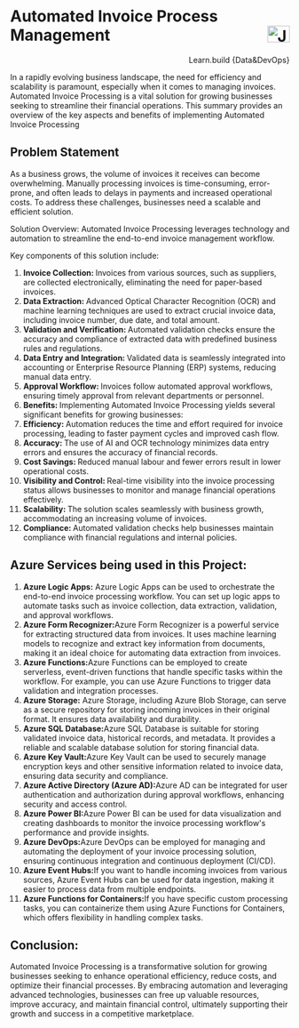 # Automated Invoice Process Management  <a href="https://www.linkedin.com/in/janvi-choudhary-68a199225/" target="blank"><img align="right" src="https://raw.githubusercontent.com/rahuldkjain/github-profile-readme-generator/master/src/images/icons/Social/linked-in-alt.svg" alt="Janvi Choudhary" height="30" width="40" /></a>
<p align="right">Learn.build {Data&DevOps} </p>

  In a rapidly evolving business landscape, the need for efficiency and scalability is paramount, especially when it comes to managing invoices. Automated Invoice Processing is a vital solution for growing businesses seeking to streamline their financial operations. This summary provides an overview of the key aspects and benefits of implementing Automated Invoice Processing

## Problem Statement
As a business grows, the volume of invoices it receives can become overwhelming. Manually processing invoices is time-consuming, error-prone, and often leads to delays in payments and increased operational costs. To address these challenges, businesses need a scalable and efficient solution.<br>

Solution Overview: Automated Invoice Processing leverages technology and automation to streamline the end-to-end invoice management workflow.<br>

Key components of this solution include:

<ol>
  <li><b>Invoice Collection: </b> Invoices from various sources, such as suppliers, are collected electronically, eliminating the need for paper-based invoices.</li>
  <li><b>Data Extraction: </b> Advanced Optical Character Recognition (OCR) and machine learning techniques are used to extract crucial invoice data, including invoice number, due date, and total amount.</li>
  <li><b>Validation and Verification: </b> Automated validation checks ensure the accuracy and compliance of extracted data with predefined business rules and regulations.</li>
  <li><b>Data Entry and Integration: </b> Validated data is seamlessly integrated into accounting or Enterprise Resource Planning (ERP) systems, reducing manual data entry.</li>
  <li><b>Approval Workflow: </b> Invoices follow automated approval workflows, ensuring timely approval from relevant departments or personnel.</li>
  <li><b>Benefits: </b> Implementing Automated Invoice Processing yields several significant benefits for growing businesses:</li>
  <li><b>Efficiency: </b>Automation reduces the time and effort required for invoice processing, leading to faster payment cycles and improved cash flow.</li>
  <li><b>Accuracy: </b>The use of AI and OCR technology minimizes data entry errors and ensures the accuracy of financial records.</li>
  <li><b>Cost Savings: </b>Reduced manual labour and fewer errors result in lower operational costs.</li>
  <li><b>Visibility and Control: </b>Real-time visibility into the invoice processing status allows businesses to monitor and manage financial operations effectively.</li>
  <li><b>Scalability: </b>The solution scales seamlessly with business growth, accommodating an increasing volume of invoices.</li>
  <li><b>Compliance: </b>Automated validation checks help businesses maintain compliance with financial regulations and internal policies.</li>
</ol> 

## Azure Services being used in this Project:

<ol>
  <li><b>Azure Logic Apps:</b> Azure Logic Apps can be used to orchestrate the end-to-end invoice processing workflow. You can set up logic apps to automate tasks such as invoice collection, data extraction, validation, and approval workflows.</li>
  <li><b>Azure Form Recognizer:</b>Azure Form Recognizer is a powerful service for extracting structured data from invoices. It uses machine learning models to recognize and extract key information from documents, making it an ideal choice for automating data extraction from invoices.</li>
  <li><b>Azure Functions:</b>Azure Functions can be employed to create serverless, event-driven functions that handle specific tasks within the workflow. For example, you can use Azure Functions to trigger data validation and integration processes.</li>
  <li><b>Azure Storage:</b> Azure Storage, including Azure Blob Storage, can serve as a secure repository for storing incoming invoices in their original format. It ensures data availability and durability.</li>
  <li><b>Azure SQL Database:</b>Azure SQL Database is suitable for storing validated invoice data, historical records, and metadata. It provides a reliable and scalable database solution for storing financial data.</li>
  <li><b>Azure Key Vault:</b>Azure Key Vault can be used to securely manage encryption keys and other sensitive information related to invoice data, ensuring data security and compliance.</li>
  <li><b>Azure Active Directory (Azure AD):</b>Azure AD can be integrated for user authentication and authorization during approval workflows, enhancing security and access control.</li>
  <li><b>Azure Power BI:</b>Azure Power BI can be used for data visualization and creating dashboards to monitor the invoice processing workflow's performance and provide insights.</li>
  <li><b>Azure DevOps:</b>Azure DevOps can be employed for managing and automating the deployment of your invoice processing solution, ensuring continuous integration and continuous deployment (CI/CD).</li>
  <li><b>Azure Event Hubs:</b>If you want to handle incoming invoices from various sources, Azure Event Hubs can be used for data ingestion, making it easier to process data from multiple endpoints.</li>
  <li><b>Azure Functions for Containers:</b>If you have specific custom processing tasks, you can containerize them using Azure Functions for Containers, which offers flexibility in handling complex tasks.</li>
</ol>


## Conclusion: 
Automated Invoice Processing is a transformative solution for growing businesses seeking to enhance operational efficiency, reduce costs, and optimize their financial processes. By embracing automation and leveraging advanced technologies, businesses can free up valuable resources, improve accuracy, and maintain financial control, ultimately supporting their growth and success in a competitive marketplace.



